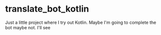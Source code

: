 # translate_bot_kotlin

Just a little project where I try out Kotlin. Maybe I'm going to complete the bot maybe not. I'll see